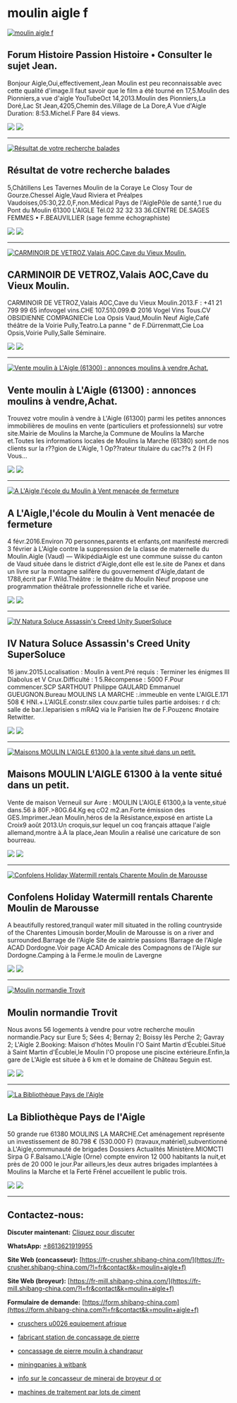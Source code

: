 # moulin aigle f

<a href="https://swt.shibang-china.com/?l=fr&img&k=moulin+aigle+f" target="_blank">![moulin aigle f](http://static.shibang-china.com/all-800x300/739.jpg)</a>

## Forum Histoire Passion Histoire • Consulter le sujet Jean.
Bonjour Aigle,Oui,effectivement,Jean Moulin est peu reconnaissable avec cette qualité d&#39;image.Il faut savoir que le film a été tourné en 17,5.Moulin des Pionniers,a vue d&#39;aigle YouTubeOct 14,2013.Moulin des Pionniers,La Doré,Lac St Jean,4205,Chemin des.Village de La Dore,A Vue d&#39;Aigle Duration: 8:53.Michel.F Pare 84 views.


<a href="https://whatsapp.shibangsoft.com/WhatsApp.php" target="_blank" title="WhatsApp">![](http://static.shibang-china.com/icon/whatsapp.png)</a> <a href="https://swt.shibang-china.com/?l=fr&icon&k=moulin+aigle+f" target="_blank">![](http://static.shibang-china.com/icon/chat-fr.png)</a>

---

<a href="https://swt.shibang-china.com/?l=fr&img&k=moulin+aigle+f" target="_blank">![Résultat de votre recherche balades](http://static.shibang-china.com/all-800x300/161.jpg)</a>

## Résultat de votre recherche balades
5,Châtillens Les Tavernes Moulin de la Coraye Le Closy Tour de Gourze.Chessel Aigle,Vaud Riviera et Préalpes Vaudoises,05:30,22.0,F,non.Médical Pays de l&#39;AiglePôle de santé,1 rue du Pont du Moulin 61300 L&#39;AIGLE Tél.02 32 32 33 36.CENTRE DE.SAGES FEMMES • F.BEAUVILLIER (sage femme échographiste)


<a href="https://whatsapp.shibangsoft.com/WhatsApp.php" target="_blank" title="WhatsApp">![](http://static.shibang-china.com/icon/whatsapp.png)</a> <a href="https://swt.shibang-china.com/?l=fr&icon&k=moulin+aigle+f" target="_blank">![](http://static.shibang-china.com/icon/chat-fr.png)</a>

---

<a href="https://swt.shibang-china.com/?l=fr&img&k=moulin+aigle+f" target="_blank">![CARMINOIR DE VETROZ,Valais AOC,Cave du Vieux Moulin.](http://static.shibang-china.com/all-800x300/131.jpg)</a>

## CARMINOIR DE VETROZ,Valais AOC,Cave du Vieux Moulin.
CARMINOIR DE VETROZ,Valais AOC,Cave du Vieux Moulin.2013.F : +41 21 799 99 65 infovogel vins.CHE 107.510.099.© 2016 Vogel Vins Tous.CV OBSIDIENNE COMPAGNIECie Loa Opsis Vaud,Moulin Neuf Aigle,Café théâtre de la Voirie Pully,Teatro.La panne &quot; de F.Dürrenmatt,Cie Loa Opsis,Voirie Pully,Salle Séminaire.


<a href="https://whatsapp.shibangsoft.com/WhatsApp.php" target="_blank" title="WhatsApp">![](http://static.shibang-china.com/icon/whatsapp.png)</a> <a href="https://swt.shibang-china.com/?l=fr&icon&k=moulin+aigle+f" target="_blank">![](http://static.shibang-china.com/icon/chat-fr.png)</a>

---

<a href="https://swt.shibang-china.com/?l=fr&img&k=moulin+aigle+f" target="_blank">![Vente moulin à L&#39;Aigle (61300) : annonces moulins à vendre,Achat.](http://static.shibang-china.com/all-800x300/670.jpg)</a>

## Vente moulin à L&#39;Aigle (61300) : annonces moulins à vendre,Achat.
Trouvez votre moulin à vendre à L&#39;Aigle (61300) parmi les petites annonces immobilières de moulins en vente (particuliers et professionnels) sur votre site.Mairie de Moulins la Marche,la Commune de Moulins la Marche et.Toutes les informations locales de Moulins la Marche (61380) sont.de nos clients sur la r??gion de L&#39;Aigle, 1 Op??rateur titulaire du cac??s 2 (H F) Vous…


<a href="https://whatsapp.shibangsoft.com/WhatsApp.php" target="_blank" title="WhatsApp">![](http://static.shibang-china.com/icon/whatsapp.png)</a> <a href="https://swt.shibang-china.com/?l=fr&icon&k=moulin+aigle+f" target="_blank">![](http://static.shibang-china.com/icon/chat-fr.png)</a>

---

<a href="https://swt.shibang-china.com/?l=fr&img&k=moulin+aigle+f" target="_blank">![A L&#39;Aigle,l&#39;école du Moulin à Vent menacée de fermeture](http://static.shibang-china.com/all-800x300/341.jpg)</a>

## A L&#39;Aigle,l&#39;école du Moulin à Vent menacée de fermeture
4 févr.2016.Environ 70 personnes,parents et enfants,ont manifesté mercredi 3 février à L&#39;Aigle contre la suppression de la classe de maternelle du Moulin.Aigle (Vaud) — WikipédiaAigle est une commune suisse du canton de Vaud située dans le district d&#39;Aigle,dont elle est le.site de Panex et dans un livre sur la montagne salifère du gouvernement d&#39;Aigle,datant de 1788,écrit par F.Wild.Théâtre : le théâtre du Moulin Neuf propose une programmation théâtrale professionnelle riche et variée.


<a href="https://whatsapp.shibangsoft.com/WhatsApp.php" target="_blank" title="WhatsApp">![](http://static.shibang-china.com/icon/whatsapp.png)</a> <a href="https://swt.shibang-china.com/?l=fr&icon&k=moulin+aigle+f" target="_blank">![](http://static.shibang-china.com/icon/chat-fr.png)</a>

---

<a href="https://swt.shibang-china.com/?l=fr&img&k=moulin+aigle+f" target="_blank">![IV Natura Soluce Assassin&#39;s Creed Unity SuperSoluce](http://static.shibang-china.com/all-800x300/1274.jpg)</a>

## IV Natura Soluce Assassin&#39;s Creed Unity SuperSoluce
16 janv.2015.Localisation : Moulin à vent.Pré requis : Terminer les énigmes III Diabolus et V Crux.Difficulté : 1 5.Récompense : 5000 F.Pour commencer.SCP SARTHOUT Philippe GAULARD Emmanuel GUEUGNON.Bureau MOULINS LA MARCHE :.immeuble en vente L&#39;AIGLE.171 508 € HNI.+.L&#39;AIGLE.constr.silex couv.partie tuiles partie ardoises: r d ch: salle de bar.l.leparisien s mRAQ via le Parisien Itw de F.Pouzenc #notaire Retwitter.


<a href="https://whatsapp.shibangsoft.com/WhatsApp.php" target="_blank" title="WhatsApp">![](http://static.shibang-china.com/icon/whatsapp.png)</a> <a href="https://swt.shibang-china.com/?l=fr&icon&k=moulin+aigle+f" target="_blank">![](http://static.shibang-china.com/icon/chat-fr.png)</a>

---

<a href="https://swt.shibang-china.com/?l=fr&img&k=moulin+aigle+f" target="_blank">![Maisons MOULIN L&#39;AIGLE 61300 à la vente situé dans un petit.](http://static.shibang-china.com/all-800x300/434.jpg)</a>

## Maisons MOULIN L&#39;AIGLE 61300 à la vente situé dans un petit.
Vente de maison Verneuil sur Avre : MOULIN L&#39;AIGLE 61300,à la vente,situé dans.56 à 80F.&gt;80G.64.Kg eq cO2 m2.an.Forte émission des GES.Imprimer.Jean Moulin,héros de la Résistance,exposé en artiste La Croix9 août 2013.Un croquis,sur lequel un coq français attaque l&#39;aigle allemand,montre à.À la place,Jean Moulin a réalisé une caricature de son bourreau.


<a href="https://whatsapp.shibangsoft.com/WhatsApp.php" target="_blank" title="WhatsApp">![](http://static.shibang-china.com/icon/whatsapp.png)</a> <a href="https://swt.shibang-china.com/?l=fr&icon&k=moulin+aigle+f" target="_blank">![](http://static.shibang-china.com/icon/chat-fr.png)</a>

---

<a href="https://swt.shibang-china.com/?l=fr&img&k=moulin+aigle+f" target="_blank">![Confolens Holiday Watermill rentals Charente Moulin de Marousse](http://static.shibang-china.com/all-800x300/1183.jpg)</a>

## Confolens Holiday Watermill rentals Charente Moulin de Marousse
A beautifully restored,tranquil water mill situated in the rolling countryside of the Charentes Limousin border,Moulin de Marousse is on a river and surrounded.Barrage de l&#39;Aigle Site de xaintrie passions !Barrage de l&#39;Aigle ACAD Dordogne.Voir page ACAD Amicale des Compagnons de l&#39;Aigle sur Dordogne.Camping à la Ferme.le moulin de Lavergne


<a href="https://whatsapp.shibangsoft.com/WhatsApp.php" target="_blank" title="WhatsApp">![](http://static.shibang-china.com/icon/whatsapp.png)</a> <a href="https://swt.shibang-china.com/?l=fr&icon&k=moulin+aigle+f" target="_blank">![](http://static.shibang-china.com/icon/chat-fr.png)</a>

---

<a href="https://swt.shibang-china.com/?l=fr&img&k=moulin+aigle+f" target="_blank">![Moulin normandie Trovit](http://static.shibang-china.com/all-800x300/785.jpg)</a>

## Moulin normandie Trovit
Nous avons 56 logements à vendre pour votre recherche moulin normandie.Pacy sur Eure 5; Sées 4; Bernay 2; Boissy lès Perche 2; Gavray 2; L&#39;Aigle 2.Booking: Maison d&#39;hôtes Moulin l&#39;O Saint Martin dʼÉcublei.Situé à Saint Martin d&#39;Écublei,le Moulin l&#39;O propose une piscine extérieure.Enfin,la gare de L&#39;Aigle est située à 6 km et le domaine de Château Seguin est.


<a href="https://whatsapp.shibangsoft.com/WhatsApp.php" target="_blank" title="WhatsApp">![](http://static.shibang-china.com/icon/whatsapp.png)</a> <a href="https://swt.shibang-china.com/?l=fr&icon&k=moulin+aigle+f" target="_blank">![](http://static.shibang-china.com/icon/chat-fr.png)</a>

---

<a href="https://swt.shibang-china.com/?l=fr&img&k=moulin+aigle+f" target="_blank">![La Bibliothèque Pays de l&#39;Aigle](http://static.shibang-china.com/all-800x300/345.jpg)</a>

## La Bibliothèque Pays de l&#39;Aigle
50 grande rue 61380 MOULINS LA MARCHE.Cet aménagement représente un investissement de 80.798 € (530.000 F) (travaux,matériel),subventionné à.L&#39;Aigle,communauté de brigades Dossiers Actualités Ministère.MIOMCTI Sirpa G F.Balsamo.L&#39;Aigle (Orne) compte environ 12 000 habitants la nuit,et près de 20 000 le jour.Par ailleurs,les deux autres brigades implantées à Moulins la Marche et la Ferté Frênel accueillent le public trois.


<a href="https://whatsapp.shibangsoft.com/WhatsApp.php" target="_blank" title="WhatsApp">![](http://static.shibang-china.com/icon/whatsapp.png)</a> <a href="https://swt.shibang-china.com/?l=fr&icon&k=moulin+aigle+f" target="_blank">![](http://static.shibang-china.com/icon/chat-fr.png)</a>

---
## Contactez-nous:

**Discuter maintenant:** [Cliquez pour discuter](https://swt.shibang-china.com?l=fr&contact&k=moulin+aigle+f)

**WhatsApp:**  [+8613621919955](https://whatsapp.shibangsoft.com/WhatsApp.php)

**Site Web (concasseur):** [https://fr-crusher.shibang-china.com/](https://fr-crusher.shibang-china.com/?l=fr&contact&k=moulin+aigle+f)

**Site Web (broyeur):** [https://fr-mill.shibang-china.com/](https://fr-mill.shibang-china.com/?l=fr&contact&k=moulin+aigle+f)

**Formulaire de demande:** [https://form.shibang-china.com](https://form.shibang-china.com?l=fr&contact&k=moulin+aigle+f)

* [cruschers u0026 equipement afrique](../34/cruschers%20u0026%20equipement%20afrique.md)

* [fabricant station de concassage de pierre](../37/fabricant%20station%20de%20concassage%20de%20pierre.md)

* [concassage de pierre moulin à chandrapur](../33/concassage%20de%20pierre%20moulin%20%C3%A0%20chandrapur.md)

* [miningpanies à witbank](../34/miningpanies%20%C3%A0%20witbank.md)

* [info sur le concasseur de minerai de broyeur d or](../29/info%20sur%20le%20concasseur%20de%20minerai%20de%20broyeur%20d%20or.md)

* [machines de traitement par lots de ciment](../28/machines%20de%20traitement%20par%20lots%20de%20ciment.md)